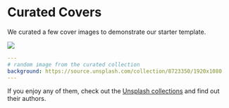 # Curated Covers

We curated a few cover images to demonstrate our starter template.

![](/screenshots/covers.png)

```yaml
---
# random image from the curated collection
background: https://source.unsplash.com/collection/8723350/1920x1080
---
```

If you enjoy any of them, check out the [Unsplash collections](https://unsplash.com/s/collections/colourful) and find out their authors.
